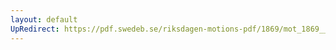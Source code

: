 ```yaml
---
layout: default
UpRedirect: https://pdf.swedeb.se/riksdagen-motions-pdf/1869/mot_1869__fk__00052/mot_1869__fk__00052_003.pdf
---
```

